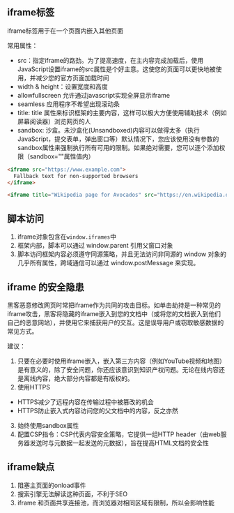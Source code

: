 

## iframe标签
iframe标签用于在一个页面内嵌入其他页面

常用属性：
* src：指定iframe的路劲。为了提高速度，在主内容完成加载后，使用JavaScript设置iframe的src属性是个好主意。这使您的页面可以更快地被使用，并减少您的官方页面加载时间
* width & height：设置宽度和高度
* allowfullscreen 允许通过javascript实现全屏显示iframe
* seamless 应用程序不希望出现滚动条
* title:  title 属性来标识框架的主要内容，这样可以极大方便使用辅助技术（例如屏幕阅读器）浏览网页的人
* sandbox: 沙盒。未沙盒化(Unsandboxed)内容可以做得太多（执行JavaScript，提交表单，弹出窗口等）默认情况下，您应该使用没有参数的sandbox属性来强制执行所有可用的限制。如果绝对需要，您可以逐个添加权限（sandbox=""属性值内）
```html
<iframe src="https://www.example.com">
  Fallback text for non-supported browsers
</iframe>

<iframe title="Wikipedia page for Avocados" src="https://en.wikipedia.org/wiki/Avocado"></iframe>
```

## 脚本访问
1. iframe对象包含在`window.iframes`中
2. 框架内部，脚本可以通过 window.parent 引用父窗口对象
3. 脚本访问框架内容必须遵守同源策略，并且无法访问非同源的 window 对象的几乎所有属性，跨域通信可以通过 window.postMessage 来实现。


## iframe 的安全隐患
黑客恶意修改网页时常把iframe作为共同的攻击目标。如单击劫持是一种常见的iframe攻击，黑客将隐藏的iframe嵌入到您的文档中（或将您的文档嵌入到他们自己的恶意网站），并使用它来捕获用户的交互。这是误导用户或窃取敏感数据的常见方式。

建议：
1. 只要在必要时使用iframe嵌入，嵌入第三方内容（例如YouTube视频和地图）是有意义的，除了安全问题，你还应该意识到知识产权问题。无论在线内容还是离线内容，绝大部分内容都是有版权的。
2. 使用HTTPS
  * HTTPS减少了远程内容在传输过程中被篡改的机会
  * HTTPS防止嵌入式内容访问您的父文档中的内容，反之亦然
3. 始终使用sandbox属性
4. 配置CSP指令：CSP代表内容安全策略，它提供一组HTTP header（由web服务器发送时与元数据一起发送的元数据），旨在提高HTML文档的安全性

## iframe缺点
1. 阻塞主页面的onload事件
2. 搜索引擎无法解读这种页面，不利于SEO
3. iframe 和页面共享连接池，而浏览器对相同区域有限制，所以会影响性能